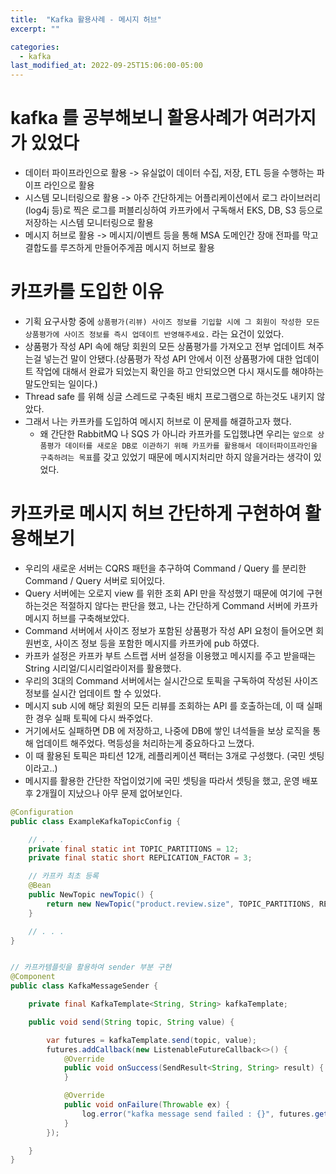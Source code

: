```yaml
---
title:  "Kafka 활용사례 - 메시지 허브"
excerpt: ""

categories:
  - kafka
last_modified_at: 2022-09-25T15:06:00-05:00
---
```



# kafka 를 공부해보니 활용사례가 여러가지가 있었다
- 데이터 파이프라인으로 활용 -> 유실없이 데이터 수집, 저장, ETL 등을 수행하는 파이프 라인으로 활용
- 시스템 모니터링으로 활용 -> 아주 간단하게는 어플리케이션에서 로그 라이브러리(log4j 등)로 찍은 로그를 퍼블리싱하여 카프카에서 구독해서 EKS, DB, S3 등으로 저장하는 시스템 모니터링으로 활용
- 메시지 허브로 활용 -> 메시지/이벤트 등을 통해 MSA 도메인간 장애 전파를 막고 결합도를 루즈하게 만들어주게끔 메시지 허브로 활용



# 카프카를 도입한 이유
- 기획 요구사항 중에 `상품평가(리뷰) 사이즈 정보를 기입할 시에 그 회원이 작성한 모든 상품평가에 사이즈 정보를 즉시 업데이트 반영해주세요.` 라는 요건이 있었다.
- 상품평가 작성 API 속에 해당 회원의 모든 상품평가를 가져오고 전부 업데이트 쳐주는걸 넣는건 말이 안됐다.(상품평가 작성 API 안에서 이전 상품평가에 대한 업데이트 작업에 대해서 완료가 되었는지 확인을 하고 안되었으면 다시 재시도를 해야하는 말도안되는 일이다.)
- Thread safe 를 위해 싱글 스레드로 구축된 배치 프로그램으로 하는것도 내키지 않았다.
- 그래서 나는 카프카를 도입하여 메시지 허브로 이 문제를 해결하고자 했다.
    - 왜 간단한 RabbitMQ 나 SQS 가 아니라 카프카를 도입했냐면 우리는 `앞으로 상품평가 데이터를 새로운 DB로 이관하기 위해 카프카를 활용해서 데이터파이프라인을 구축하려는 목표`를 갖고 있었기 때문에 메시지처리만 하지 않을거라는 생각이 있었다.


# 카프카로 메시지 허브 간단하게 구현하여 활용해보기
- 우리의 새로운 서버는 CQRS 패턴을 추구하여 Command / Query 를 분리한 Command / Query 서버로 되어있다.
- Query 서버에는 오로지 view 를 위한 조회 API 만을 작성했기 때문에 여기에 구현하는것은 적절하지 않다는 판단을 했고, 나는 간단하게 Command 서버에 카프카 메시지 허브를 구축해보았다.
- Command 서버에서 사이즈 정보가 포함된 상품평가 작성 API 요청이 들어오면 회원번호, 사이즈 정보 등을 포함한 메시지를 카프카에 pub 하였다.
- 카프카 설정은 카프카 부트 스트랩 서버 설정을 이용했고 메시지를 주고 받을때는 String 시리얼/디시리얼라이저를 활용했다.
- 우리의 3대의 Command 서버에서는 실시간으로 토픽을 구독하여 작성된 사이즈 정보를 실시간 업데이트 할 수 있었다.
- 메시지 sub 시에 해당 회원의 모든 리뷰를 조회하는 API 를 호출하는데, 이 때 실패한 경우 실패 토픽에 다시 쏴주었다.
- 거기에서도 실패하면 DB 에 저장하고, 나중에 DB에 쌓인 녀석들을 보상 로직을 통해 업데이트 해주었다. 멱등성을 처리하는게 중요하다고 느꼈다.
- 이 때 활용된 토픽은 파티션 12개, 레플리케이션 팩터는 3개로 구성했다. (국민 셋팅이라고..)
- 메시지를 활용한 간단한 작업이었기에 국민 셋팅을 따라서 셋팅을 했고, 운영 배포 후 2개월이 지났으나 아무 문제 없어보인다.

```java
@Configuration
public class ExampleKafkaTopicConfig {

    // . . . 
    private final static int TOPIC_PARTITIONS = 12;
    private final static short REPLICATION_FACTOR = 3;

    // 카프카 최초 등록
    @Bean
    public NewTopic newTopic() {
        return new NewTopic("product.review.size", TOPIC_PARTITIONS, REPLICATION_FACTOR);
    }

    // . . .
}


// 카프카템플릿을 활용하여 sender 부분 구현
@Component
public class KafkaMessageSender {

    private final KafkaTemplate<String, String> kafkaTemplate;

    public void send(String topic, String value) {

        var futures = kafkaTemplate.send(topic, value);
        futures.addCallback(new ListenableFutureCallback<>() {
            @Override
            public void onSuccess(SendResult<String, String> result) {
            }

            @Override
            public void onFailure(Throwable ex) {
                log.error("kafka message send failed : {}", futures.get());
            }
        });

    }
}
```